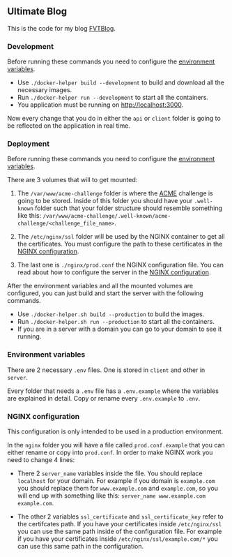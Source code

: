 ## Ultimate Blog
This is the code for my blog [FVTBlog](https://fvtblog.com).

### Development
Before running these commands you need to configure the [environment variables](#environment-variables).

* Use `./docker-helper build --development` to build and download all the necessary images.
* Run `./docker-helper run --development` to start all the containers.
* You application must be running on [http://localhost:3000](http://localhost:3000).

Now every change that you do in either the `api` or `client` folder is going to be reflected on the application in real time.

### Deployment
Before running these commands you need to configure the [environment variables](#environment-variables).

There are 3 volumes that will to get mounted:

1. The `/var/www/acme-challenge` folder is where the [ACME](https://en.wikipedia.org/wiki/Automatic_Certificate_Management_Environment) challenge is going to be stored.
Inside of this folder you should have your `.well-known` folder such that your folder structure should resemble something like this: `/var/www/acme-challenge/.well-known/acme-challenge/<challenge_file_name>`.

2. The `/etc/nginx/ssl` folder will be used by the NGINX container to get all the certificates. You must configure the path to these certificates in the [NGINX configuration](#nginx-configuration).

2. The last one is `./nginx/prod.conf` the NGINX configuration file. You can read about how to configure the server in the [NGINX configuration](#nginx-configuration).

After the environment variables and all the mounted volumes are configured, you can just build and start the server with the following commands.

* Use `./docker-helper.sh build --production` to build the images.
* Run `./docker-helper.sh run --production` to start all the containers.
* If you are in a server with a domain you can go to your domain to see it running.

### Environment variables
There are 2 necessary `.env` files. One is stored in `client` and other in `server`.

Every folder that needs a `.env` file has a `.env.example` where the variables are explained in detail. Copy or rename every `.env.example` to `.env`.

### NGINX configuration
This configuration is only intended to be used in a production environment.

In the `nginx` folder you will have a file called `prod.conf.example` that you can either rename or copy into `prod.conf`. In order to make NGINX work you need to change 4 lines:
- There 2 `server_name` variables inside the file. You should replace `localhost` for your domain.
For example if you domain is `example.com` you should replace them for `www.example.com` and `example.com`,
so you will end up with something like this: `server_name www.example.com example.com`.

- The other 2 variables `ssl_certificate` and `ssl_certificate_key` refer to the certifcates path.
If you have your certificates inside `/etc/nginx/ssl` you can use the same path inside of the configuration file.
For example if you have your certificates inside `/etc/nginx/ssl/example.com/*` you can use this same path in the configuration.
